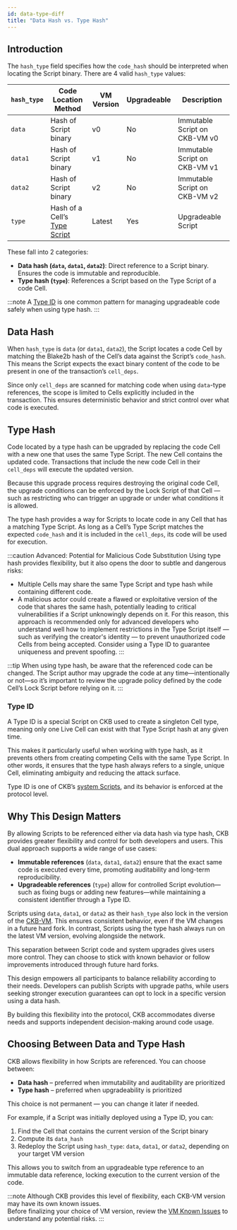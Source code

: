 ```yaml
---
id: data-type-diff
title: "Data Hash vs. Type Hash"
---
```


## Introduction

The `hash_type` field specifies how the `code_hash` should be interpreted when locating the Script binary. There are 4 valid `hash_type` values:

| `hash_type` | Code Location Method                                               | VM Version | Upgradeable | Description                   |
| ----------- | ------------------------------------------------------------------ | ---------- | ----------- | ----------------------------- |
| `data`      | Hash of Script binary                                              | v0         | No          | Immutable Script on CKB-VM v0 |
| `data1`     | Hash of Script binary                                              | v1         | No          | Immutable Script on CKB-VM v1 |
| `data2`     | Hash of Script binary                                              | v2         | No          | Immutable Script on CKB-VM v2 |
| `type`      | Hash of a Cell’s [Type Script](/docs/tech-explanation/type-script) | Latest     | Yes         | Upgradeable Script            |

These fall into 2 categories:

- **Data hash (`data`, `data1`, `data2`)**: Direct reference to a Script binary. Ensures the code is immutable and reproducible.
- **Type hash (`type`)**: References a Script based on the Type Script of a code Cell.

:::note
A [Type ID](#type-id) is one common pattern for managing upgradeable code safely when using type hash.
:::

## Data Hash

When `hash_type` is `data` (or `data1`, `data2`), the Script locates a code Cell by matching the Blake2b hash of the Cell’s data against the Script’s `code_hash`. This means the Script expects the exact binary content of the code to be present in one of the transaction’s `cell_deps`.

Since only `cell_deps` are scanned for matching code when using `data`-type references, the scope is limited to Cells explicitly included in the transaction. This ensures deterministic behavior and strict control over what code is executed.

## Type Hash

Code located by a type hash can be upgraded by replacing the code Cell with a new one that uses the same Type Script. The new Cell contains the updated code. Transactions that include the new code Cell in their `cell_deps` will execute the updated version.

Because this upgrade process requires destroying the original code Cell, the upgrade conditions can be enforced by the Lock Script of that Cell — such as restricting who can trigger an upgrade or under what conditions it is allowed.

The type hash provides a way for Scripts to locate code in any Cell that has a matching Type Script. As long as a Cell’s Type Script matches the expected `code_hash` and it is included in the `cell_deps`, its code will be used for execution.

:::caution Advanced: Potential for Malicious Code Substitution
Using type hash provides flexibility, but it also opens the door to subtle and dangerous risks:

- Multiple Cells may share the same Type Script and type hash while containing different code.
- A malicious actor could create a flawed or exploitative version of the code that shares the same hash, potentially leading to critical vulnerabilities if a Script unknowingly depends on it.
  For this reason, this approach is recommended only for advanced developers who understand well how to implement restrictions in the Type Script itself — such as verifying the creator's identity — to prevent unauthorized code Cells from being accepted. Consider using a Type ID to guarantee uniqueness and prevent spoofing.
  :::

:::tip
When using type hash, be aware that the referenced code can be changed. The Script author may upgrade the code at any time—intentionally or not—so it’s important to review the upgrade policy defined by the code Cell’s Lock Script before relying on it.
:::

### Type ID

A Type ID is a special Script on CKB used to create a singleton Cell type, meaning only one Live Cell can exist with that Type Script hash at any given time.

This makes it particularly useful when working with type hash, as it prevents others from creating competing Cells with the same Type Script. In other words, it ensures that the type hash always refers to a single, unique Cell, eliminating ambiguity and reducing the attack surface.

Type ID is one of CKB’s [system Scripts](https://github.com/nervosnetwork/rfcs/blob/master/rfcs/0024-ckb-genesis-script-list/0024-ckb-genesis-script-list.md#type-id), and its behavior is enforced at the protocol level.

## Why This Design Matters

By allowing Scripts to be referenced either via data hash via type hash, CKB provides greater flexibility and control for both developers and users. This dual approach supports a wide range of use cases:

- **Immutable references** (`data`, `data1`, `data2`) ensure that the exact same code is executed every time, promoting auditability and long-term reproducibility.
- **Upgradeable references** (`type`) allow for controlled Script evolution—such as fixing bugs or adding new features—while maintaining a consistent identifier through a Type ID.

Scripts using `data`, `data1`, or `data2` as their `hash_type` also lock in the version of the [CKB-VM](/docs/tech-explanation/ckb-vm). This ensures consistent behavior, even if the VM changes in a future hard fork. In contrast, Scripts using the type hash always run on the latest VM version, evolving alongside the network.

This separation between Script code and system upgrades gives users more control. They can choose to stick with known behavior or follow improvements introduced through future hard forks.

This design empowers all participants to balance reliability according to their needs. Developers can publish Scripts with upgrade paths, while users seeking stronger execution guarantees can opt to lock in a specific version using a data hash.

By building this flexibility into the protocol, CKB accommodates diverse needs and supports independent decision-making around code usage.

## Choosing Between Data and Type Hash

CKB allows flexibility in how Scripts are referenced. You can choose between:

- **Data hash** – preferred when immutability and auditability are prioritized
- **Type hash** – preferred when upgradeability is prioritized

This choice is not permanent — you can change it later if needed.

For example, if a Script was initially deployed using a Type ID, you can:

1. Find the Cell that contains the current version of the Script binary
2. Compute its `data_hash`
3. Redeploy the Script using `hash_type`: `data`, `data1`, or `data2`, depending on your target VM version

This allows you to switch from an upgradeable type reference to an immutable data reference, locking execution to the current version of the code.

:::note
Although CKB provides this level of flexibility, each CKB-VM version may have its own known issues.  
Before finalizing your choice of VM version, review the [VM Known Issues](/docs/script/vm-version) to understand any potential risks.
:::
